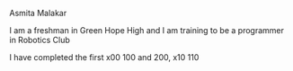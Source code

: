 Asmita Malakar

I am a freshman in Green Hope High and I am training to be a programmer in Robotics Club

I have completed the first x00 100 and 200, x10 110
